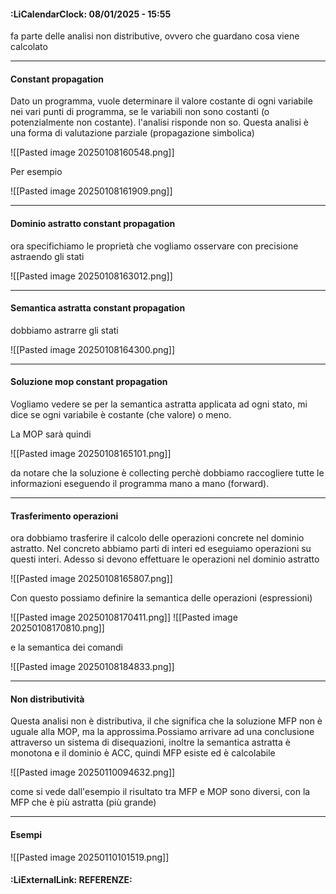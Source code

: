 #### :LiCalendarClock:  08/01/2025 - 15:55

fa parte delle analisi non distributive, ovvero che guardano cosa viene calcolato

---
#### Constant propagation

Dato un programma, vuole determinare il valore costante di ogni variabile nei vari punti di programma, se le variabili non sono costanti (o potenzialmente non costante). l'analisi risponde non so. Questa analisi è una forma di valutazione parziale (propagazione simbolica)

![[Pasted image 20250108160548.png]]

Per esempio

![[Pasted image 20250108161909.png]]


---
#### Dominio astratto constant propagation

ora specifichiamo le proprietà che vogliamo osservare con precisione astraendo gli stati

![[Pasted image 20250108163012.png]]

---
#### Semantica astratta constant propagation

dobbiamo astrarre gli stati 

![[Pasted image 20250108164300.png]]


---
#### Soluzione mop constant propagation

Vogliamo vedere se per la semantica astratta applicata ad ogni stato, mi dice se ogni variabile è costante (che valore) o meno.

La MOP sarà quindi

![[Pasted image 20250108165101.png]]

da notare che la soluzione è collecting perchè dobbiamo raccogliere tutte le informazioni eseguendo il programma mano a mano (forward).

---
#### Trasferimento operazioni

ora dobbiamo trasferire il calcolo delle operazioni concrete nel dominio astratto. Nel concreto abbiamo parti di interi ed eseguiamo operazioni su questi interi. Adesso si devono effettuare le operazioni nel dominio astratto

![[Pasted image 20250108165807.png]]

Con questo possiamo definire la semantica delle operazioni (espressioni)

![[Pasted image 20250108170411.png]]
![[Pasted image 20250108170810.png]]

e la semantica dei comandi

![[Pasted image 20250108184833.png]]


---
#### Non distributività

Questa analisi non è distributiva, il che significa che la soluzione MFP non è uguale alla MOP, ma la approssima.Possiamo arrivare ad una conclusione attraverso un sistema di disequazioni, inoltre la semantica astratta è monotona e il dominio è ACC, quindi MFP esiste ed è calcolabile

![[Pasted image 20250110094632.png]]

come si vede dall'esempio il risultato tra MFP e MOP sono diversi, con la MFP che è più astratta (più grande)


---
#### Esempi

![[Pasted image 20250110101519.png]]

#### :LiExternalLink: REFERENZE: